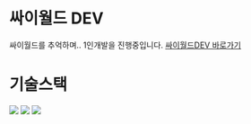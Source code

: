 # 싸이월드 DEV
싸이월드를 추억하며.. 1인개발을 진행중입니다.
[싸이월드DEV 바로가기](https://ellieworld.shop/)

# 기술스택
<img src="https://img.shields.io/badge/React-61DAFB?style=flat&logo=React&logoColor=white" /> <img src="https://img.shields.io/badge/Typescript-1572B6?style=flat&logo=Typescript&logoColor=white" /> <img src="https://img.shields.io/badge/Vite-ECAEFF?style=flat&logo=Vite" />
